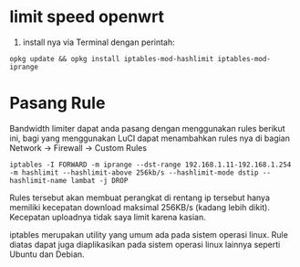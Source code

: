 # limit speed openwrt
1. install nya via Terminal dengan perintah:
```
opkg update && opkg install iptables-mod-hashlimit iptables-mod-iprange
```

# Pasang Rule
Bandwidth limiter dapat anda pasang dengan menggunakan rules berikut ini, bagi yang menggunakan LuCI dapat menambahkan rules nya di bagian Network -> Firewall -> Custom Rules
```
iptables -I FORWARD -m iprange --dst-range 192.168.1.11-192.168.1.254 -m hashlimit --hashlimit-above 256kb/s --hashlimit-mode dstip --hashlimit-name lambat -j DROP
```
Rules tersebut akan membuat perangkat di rentang ip tersebut hanya memiliki kecepatan download maksimal 256KB/s (kadang lebih dikit). Kecepatan uploadnya tidak saya limit karena kasian.

iptables merupakan utility yang umum ada pada sistem operasi linux. Rule diatas dapat juga diaplikasikan pada sistem operasi linux lainnya seperti Ubuntu dan Debian.
